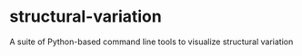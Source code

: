 # structural-variation
A suite of Python-based command line tools to visualize structural variation

